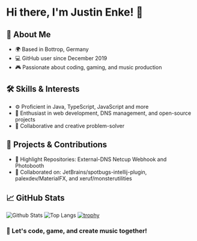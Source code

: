 # Hi there, I'm Justin Enke! 👋

## 🚀 About Me
- 🌍 Based in Bottrop, Germany
- 💻 GitHub user since December 2019
- 🎮 Passionate about coding, gaming, and music production

## 🛠️ Skills & Interests
- ⚙️ Proficient in Java, TypeScript, JavaScript and more
- 🎤 Enthusiast in web development, DNS management, and open-source projects
- 🤝 Collaborative and creative problem-solver

## 💼 Projects & Contributions
- 🌟 Highlight Repositories: External-DNS Netcup Webhook and Photobooth
- 👥 Collaborated on: JetBrains/spotbugs-intellij-plugin, palexdev/MaterialFX, and xeruf/monsterutilities

## 📈 GitHub Stats
![Github Stats](https://github-readme-stats.vercel.app/api?username=Juke1999)
![Top Langs](https://github-readme-stats.vercel.app/api/top-langs/?username=Juke1999)
[![trophy](https://github-profile-trophy.vercel.app/?username=Juke1999)](https://github.com/Juke1999)

### 🚀 Let's code, game, and create music together!